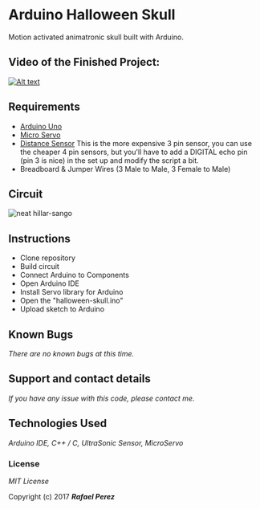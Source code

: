# Arduino Halloween Skull
Motion activated animatronic skull built with Arduino.
## Video of the Finished Project: 
[![Alt text](https://img.youtube.com/vi/35BbXn5b3TE/0.jpg)](https://www.youtube.com/watch?v=35BbXn5b3TE)

## Requirements
+ [Arduino Uno](http://amzn.to/2hGccVq)
+ [Micro Servo](http://amzn.to/2hFLUCM)
+ [Distance Sensor](http://amzn.to/2z7jYic) This is the more expensive 3 pin sensor, you can use the cheaper 4 pin sensors, but you'll have to add a DIGITAL echo pin (pin 3 is nice) in the set up and modify the script a bit.
+ Breadboard & Jumper Wires (3 Male to Male, 3 Female to Male)

## Circuit
![neat hillar-sango](https://user-images.githubusercontent.com/16198607/31567648-68bea57e-b025-11e7-878c-6037fa880bd3.png)

## Instructions
+ Clone repository
+ Build circuit
+ Connect Arduino to Components
+ Open Arduino IDE
+ Install Servo library for Arduino
+ Open the "halloween-skull.ino"
+ Upload sketch to Arduino

## Known Bugs

_There are no known bugs at this time._

## Support and contact details

_If you have any issue with this code, please contact me._

## Technologies Used

_Arduino IDE, C++ / C, UltraSonic Sensor, MicroServo_

### License

*MIT License*

Copyright (c) 2017 **_Rafael Perez_**



